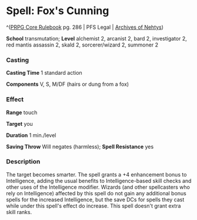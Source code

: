 # Spell: Fox's Cunning

^([PRPG Core Rulebook][ss-fox-s-cunning] pg. 286 | PFS Legal | [Archives of Nehtys][sn-fox-s-cunning])

**School** transmutation; **Level** alchemist 2, arcanist 2, bard 2, investigator 2, red mantis assassin 2, skald 2, sorcerer/wizard 2, summoner 2

### Casting

**Casting Time** 1 standard action  

**Components** V, S, M/DF (hairs or dung from a fox)

### Effect

**Range** touch  

**Target** you  

**Duration** 1 min./level  

**Saving Throw** Will negates (harmless); **Spell Resistance** yes

### Description

The target becomes smarter. The spell grants a +4 enhancement bonus to Intelligence, adding the usual benefits to Intelligence-based skill checks and other uses of the Intelligence modifier. Wizards (and other spellcasters who rely on Intelligence) affected by this spell do not gain any additional bonus spells for the increased Intelligence, but the save DCs for spells they cast while under this spell's effect do increase. This spell doesn't grant extra skill ranks.

[ss-fox-s-cunning]: http://paizo.com/pathfinderRPG/v57
[sn-fox-s-cunning]: http://www.archivesofnethys.com/SpellDisplay.aspx?ItemName=Fox%27s%20Cunning
